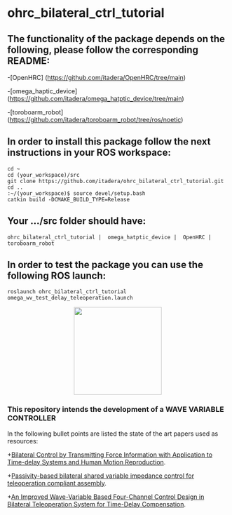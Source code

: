 # ohrc_bilateral_ctrl_tutorial

## The functionality of the package depends on the following, please follow the corresponding README: ###

-[OpenHRC] (https://github.com/itadera/OpenHRC/tree/main)

-[omega_haptic_device] (https://github.com/itadera/omega_hatptic_device/tree/main)

-[toroboarm_robot] (https://github.com/itadera/toroboarm_robot/tree/ros/noetic)


## In order to install this package follow the next instructions in your ROS workspace: ###


```
cd ~ 
cd (your_workspace)/src
git clone https://github.com/itadera/ohrc_bilateral_ctrl_tutorial.git
cd ..
:~/(your_workspace)$ source devel/setup.bash
catkin build -DCMAKE_BUILD_TYPE=Release

```

## Your .../src folder should have: ###

```
ohrc_bilateral_ctrl_tutorial |  omega_hatptic_device |  OpenHRC |  toroboarm_robot

```

## In order to test the package you can use the following ROS launch: ###

```
roslaunch ohrc_bilateral_ctrl_tutorial omega_wv_test_delay_teleoperation.launch 
```

<div align="center">
  <img src="https://github.com/itadera/ohrc_bilateral_ctrl_tutorial/assets/73600923/223cd5ac-19f5-4a30-8076-83b55a9eaa6d" width="200" height="200">
</div>




### **This repository intends the development of a WAVE VARIABLE CONTROLLER**

In the following bullet points are listed the state of the art papers used as resources:

+[Bilateral Control by Transmitting Force Information with Application to
Time-delay Systems and Human Motion Reproduction](https://www.jstage.jst.go.jp/article/ieejjia/10/2/10_20004757/_pdf/-char/en).

+[Passivity-based bilateral shared variable impedance control for teleoperation compliant assembly](https://www.sciencedirect.com/science/article/pii/S0957415823001137?ref=pdf_download&fr=RR-2&rr=804eb1858b3fe360).

+[An Improved Wave-Variable Based Four-Channel Control Design in Bilateral Teleoperation System for Time-Delay Compensation](https://www.researchgate.net/publication/323193812_An_Improved_Wave-Variable_Based_Four-Channel_Control_Design_in_Bilateral_Teleoperation_System_for_Time-Delay_Compensation).

